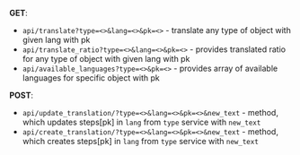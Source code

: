 **GET**:

* `api/translate?type=<>&lang=<>&pk=<>` - translate any type of object with given lang with pk
* `api/translate_ratio?type=<>&lang=<>&pk=<>` - provides translated ratio for any type of object with given lang with pk
* `api/available_languages?type=<>&pk=<>` - provides array of available languages for specific object with pk


**POST**:
- `api/update_translation/?type=<>&lang=<>&pk=<>&new_text` - method, which updates steps[pk] in `lang` from `type` service with `new_text`
- `api/create_translation/?type=<>&lang=<>&pk=<>&new_text` - method, which creates steps[pk] in `lang` from `type` service with `new_text`
